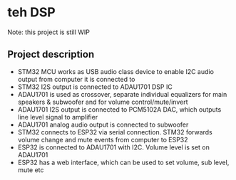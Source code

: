 # teh DSP

Note: this project is still WIP

## Project description

-   STM32 MCU works as USB audio class device to enable I2C audio output from computer it is connected to
-   STM32 I2S output is connected to ADAU1701 DSP IC
-   ADAU1701 is used as crossover, separate individual equalizers for main speakers & subwoofer and for volume control/mute/invert
-   ADAU1701 I2S output is connected to PCM5102A DAC, which outputs line level signal to amplifier
-   ADAU1701 analog audio output is connected to subwoofer
-   STM32 connects to ESP32 via serial connection. STM32 forwards volume change and mute events from computer to ESP32
-   ESP32 is connected to ADAU1701 with I2C. Volume level is set on ADAU1701
-   ESP32 has a web interface, which can be used to set volume, sub level, mute etc
